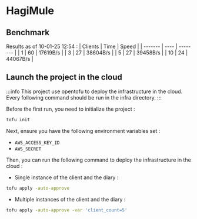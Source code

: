 # HagiMule

## Benchmark

Results as of 10-01-25 12:54 :
| Clients | Time | Speed    |
| ------- | ---- | -------- |
| 1       | 60   | 17619B/s |
| 3       | 27   | 38604B/s |
| 5       | 27   | 39458B/s |
| 10      | 24   | 44067B/s |


## Launch the project in the cloud

:::info
This project use opentofu to deploy the infrastructure in the cloud.
Every following command should be run in the infra directory.
:::

Before the first run, you need to initialize the project :
```bash
tofu init
```

Next, ensure you have the following environment variables set :
- `AWS_ACCESS_KEY_ID`
- `AWS_SECRET`

Then, you can run the following command to deploy the infrastructure in the cloud :

- Single instance of the client and the diary :
```bash
tofu apply -auto-approve
```

- Multiple instances of the client and the diary :
```bash
tofu apply -auto-approve -var 'client_count=5'
```